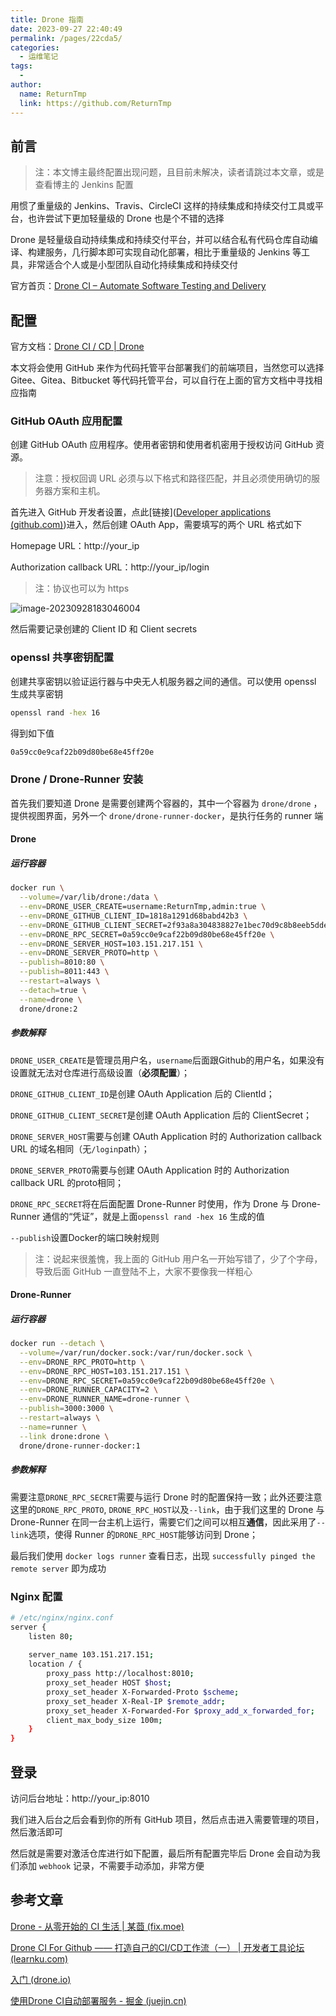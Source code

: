 ```yaml
---
title: Drone 指南
date: 2023-09-27 22:40:49
permalink: /pages/22cda5/
categories:
  - 运维笔记
tags:
  - 
author: 
  name: ReturnTmp
  link: https://github.com/ReturnTmp
---
```




## 前言

> 注：本文博主最终配置出现问题，且目前未解决，读者请跳过本文章，或是查看博主的 Jenkins 配置

用惯了重量级的 Jenkins、Travis、CircleCI 这样的持续集成和持续交付工具或平台，也许尝试下更加轻量级的 Drone 也是个不错的选择

Drone 是轻量级自动持续集成和持续交付平台，并可以结合私有代码仓库自动编译、构建服务，几行脚本即可实现自动化部署，相比于重量级的 Jenkins 等工具，非常适合个人或是小型团队自动化持续集成和持续交付

官方首页：[Drone CI – Automate Software Testing and Delivery](https://www.drone.io/)



## 配置

官方文档：[Drone CI / CD | Drone](https://docs.drone.io/)

本文将会使用 GitHub 来作为代码托管平台部署我们的前端项目，当然您可以选择 Gitee、Gitea、Bitbucket 等代码托管平台，可以自行在上面的官方文档中寻找相应指南



### GitHub OAuth 应用配置

创建 GitHub OAuth 应用程序。使用者密钥和使用者机密用于授权访问 GitHub 资源。

> 注意：授权回调 URL 必须与以下格式和路径匹配，并且必须使用确切的服务器方案和主机。

首先进入 GitHub 开发者设置，点此[链接]([Developer applications (github.com)](https://github.com/settings/developers))进入，然后创建 OAuth App，需要填写的两个 URL 格式如下

Homepage URL：http://your_ip

Authorization callback URL：http://your_ip/login

> 注：协议也可以为 https



![image-20230928183046004](https://cdn.jsdelivr.net/gh/Returntmp/blog-image@main/blog/202310051229315.png)



然后需要记录创建的 Client ID 和 Client secrets

### openssl 共享密钥配置

创建共享密钥以验证运行器与中央无人机服务器之间的通信。可以使用 openssl 生成共享密钥

```bash
openssl rand -hex 16
```

得到如下值

```bash
0a59cc0e9caf22b09d80be68e45ff20e
```



### Drone / Drone-Runner 安装

首先我们要知道 Drone 是需要创建两个容器的，其中一个容器为 `drone/drone` ，提供视图界面，另外一个 `drone/drone-runner-docker`，是执行任务的 runner 端

#### Drone

##### 运行容器

```bash
docker run \
  --volume=/var/lib/drone:/data \
  --env=DRONE_USER_CREATE=username:ReturnTmp,admin:true \
  --env=DRONE_GITHUB_CLIENT_ID=1818a1291d68babd42b3 \
  --env=DRONE_GITHUB_CLIENT_SECRET=2f93a8a304838827e1bec70d9c8b8eeb5dde64fa \
  --env=DRONE_RPC_SECRET=0a59cc0e9caf22b09d80be68e45ff20e \
  --env=DRONE_SERVER_HOST=103.151.217.151 \
  --env=DRONE_SERVER_PROTO=http \
  --publish=8010:80 \
  --publish=8011:443 \
  --restart=always \
  --detach=true \
  --name=drone \
  drone/drone:2
```

##### 参数解释

`DRONE_USER_CREATE`是管理员用户名，`username`后面跟Github的用户名，如果没有设置就无法对仓库进行高级设置（**必须配置**）；

`DRONE_GITHUB_CLIENT_ID`是创建 OAuth Application 后的 ClientId；

`DRONE_GITHUB_CLIENT_SECRET`是创建 OAuth Application 后的 ClientSecret；

`DRONE_SERVER_HOST`需要与创建 OAuth Application 时的 Authorization callback URL 的域名相同（无`/login`path）；

`DRONE_SERVER_PROTO`需要与创建 OAuth Application 时的 Authorization callback URL 的proto相同；

`DRONE_RPC_SECRET`将在后面配置 Drone-Runner 时使用，作为 Drone 与 Drone-Runner 通信的“凭证”，就是上面`openssl rand -hex 16` 生成的值

`--publish`设置Docker的端口映射规则

> 注：说起来很羞愧，我上面的 GitHub 用户名一开始写错了，少了个字母，导致后面 GitHub 一直登陆不上，大家不要像我一样粗心

#### Drone-Runner

##### 运行容器

```bash
docker run --detach \
  --volume=/var/run/docker.sock:/var/run/docker.sock \
  --env=DRONE_RPC_PROTO=http \
  --env=DRONE_RPC_HOST=103.151.217.151 \
  --env=DRONE_RPC_SECRET=0a59cc0e9caf22b09d80be68e45ff20e \
  --env=DRONE_RUNNER_CAPACITY=2 \
  --env=DRONE_RUNNER_NAME=drone-runner \
  --publish=3000:3000 \
  --restart=always \
  --name=runner \
  --link drone:drone \
  drone/drone-runner-docker:1
```

##### 参数解释

需要注意`DRONE_RPC_SECRET`需要与运行 Drone 时的配置保持一致；此外还要注意这里的`DRONE_RPC_PROTO`, `DRONE_RPC_HOST`以及`--link`，由于我们这里的  Drone 与 Drone-Runner 在同一台主机上运行，需要它们之间可以相互**通信**，因此采用了`--link`选项，使得 Runner 的`DRONE_RPC_HOST`能够访问到 Drone；

最后我们使用 `docker logs runner` 查看日志，出现 `successfully pinged the remote server` 即为成功



### Nginx 配置

```bash
# /etc/nginx/nginx.conf
server {
    listen 80;
    
    server_name 103.151.217.151;
    location / {
        proxy_pass http://localhost:8010;
        proxy_set_header HOST $host;
        proxy_set_header X-Forwarded-Proto $scheme;
        proxy_set_header X-Real-IP $remote_addr;
        proxy_set_header X-Forwarded-For $proxy_add_x_forwarded_for;
        client_max_body_size 100m;
    }
}
```







## 登录

访问后台地址：http://your_ip:8010

我们进入后台之后会看到你的所有 GitHub 项目，然后点击进入需要管理的项目，然后激活即可

然后就是需要对激活仓库进行如下配置，最后所有配置完毕后 Drone 会自动为我们添加 `webhook` 记录，不需要手动添加，非常方便







## 参考文章

[Drone - 从零开始的 CI 生活 | 某莔 (fix.moe)](https://fix.moe/post/start-drone-ci)

[Drone CI For Github —— 打造自己的CI/CD工作流（一） | 开发者工具论坛 (learnku.com)](https://learnku.com/articles/50293)

[入门 (drone.io)](https://0-8-0.docs.drone.io/zh/getting-started/)

[使用Drone CI自动部署服务 - 掘金 (juejin.cn)](https://juejin.cn/post/7150186954531799077#heading-10)